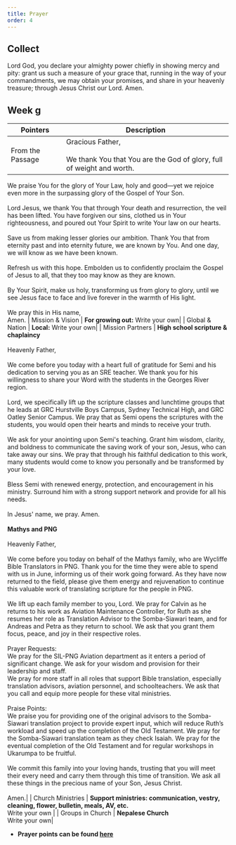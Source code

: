 ```yaml
---
title: Prayer
order: 4
---
```


## Collect
Lord God, you declare your almighty power chiefly in showing mercy and pity: grant us such a measure of your grace that, running in the way of your commandments, we may obtain your promises, and share in your heavenly treasure; through Jesus Christ our Lord. Amen.

## Week g

| Pointers | Description |
| --- | --- |
| From the Passage | Gracious Father,<br><br>We thank You that You are the God of glory, full of weight and worth.
 We praise You for the glory of Your Law, holy and good—yet we rejoice even more in the surpassing glory of the Gospel of Your Son.<br><br>Lord Jesus, we thank You that through Your death and resurrection, the veil has been lifted. You have forgiven our sins, clothed us in Your righteousness, and poured out Your Spirit to write Your law on our hearts.<br><br>Save us from making lesser glories our ambition. Thank You that from eternity past and into eternity future, we are known by You. And one day, we will know as we have been known.<br><br>Refresh us with this hope. Embolden us to confidently proclaim the Gospel of Jesus to all, that they too may know as they are known.<br><br>By Your Spirit, make us holy, transforming us from glory to glory, until we see Jesus face to face and live forever in the warmth of His light.<br><br>We pray this in His name,<br>Amen.
| Mission & Vision | **For growing out:** Write your own| 
| Global & Nation | **Local:** Write your own|
| Mission Partners | **High school scripture & chaplaincy** <br><br>Heavenly Father,<br><br>We come before you today with a heart full of gratitude for Semi and his dedication to serving you as an SRE teacher. We thank you for his willingness to share your Word with the students in the Georges River region.<br><br>Lord, we specifically lift up the scripture classes and lunchtime groups that he leads at GRC Hurstville Boys Campus, Sydney Technical High, and GRC Oatley Senior Campus. We pray that as Semi opens the scriptures with the students, you would open their hearts and minds to receive your truth.<br><br>We ask for your anointing upon Semi's teaching. Grant him wisdom, clarity, and boldness to communicate the saving work of your son, Jesus, who can take away our sins. We pray that through his faithful dedication to this work, many students would come to know you personally and be transformed by your love.<br><br>Bless Semi with renewed energy, protection, and encouragement in his ministry. Surround him with a strong support network and provide for all his needs.<br><br>In Jesus' name, we pray. Amen.<br><br>**Mathys and PNG**<br><br>Heavenly Father,<br><br>We come before you today on behalf of the Mathys family, who are Wycliffe Bible Translators in PNG. Thank you for the time they were able to spend with us in June, informing us of their work going forward. As they have now returned to the field, please give them energy and rejuvenation to continue this valuable work of translating scripture for the people in PNG.<br><br>We lift up each family member to you, Lord. We pray for Calvin as he returns to his work as Aviation Maintenance Controller, for Ruth as she resumes her role as Translation Advisor to the Somba-Siawari team, and for Andreas and Petra as they return to school. We ask that you grant them focus, peace, and joy in their respective roles.<br><br>Prayer Requests:<br>We pray for the SIL-PNG Aviation department as it enters a period of significant change. We ask for your wisdom and provision for their leadership and staff.
<br>We pray for more staff in all roles that support Bible translation, especially translation advisors, aviation personnel, and schoolteachers. We ask that you call and equip more people for these vital ministries.<br><br>Praise Points:<br>We praise you for providing one of the original advisors to the Somba-Siawari translation project to provide expert input, which will reduce Ruth’s workload and speed up the completion of the Old Testament. We pray for the Somba-Siawari translation team as they check Isaiah. We pray for the eventual completion of the Old Testament and for regular workshops in Ukarumpa to be fruitful.<br><br>We commit this family into your loving hands, trusting that you will meet their every need and carry them through this time of transition. We ask all these things in the precious name of your Son, Jesus Christ.<br><br>Amen.|
| Church Ministries | **Support ministries: communication, vestry, cleaning, flower, bulletin, meals, AV, etc.** <br>Write your own |
| Groups in Church | **Nepalese Church** <br>Write your own|



- **Prayer points can be found [here](https://stgeorgeshurstville.org.au/prayer)**

